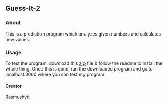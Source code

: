 ## Guess-It-2
### About
This is a prediction program which analyzes given numbers and calculates new values.<br>

### Usage

To test the program, download this [zip][1] file & follow the readme to install the whole thing. Once this is done, run the downloaded program and go to localhost:3000 where you can test my program. <br>

#### Creator
Rasmushytt


[1]:https://assets.01-edu.org/guess-the-number.zip